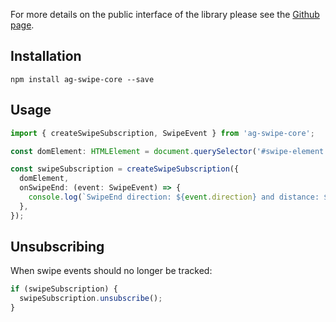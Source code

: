 For more details on the public interface of the library please see the [Github page](https://github.com/aGoncharuks/ag-swipe).

## Installation

```
npm install ag-swipe-core --save
```

## Usage

```typescript
import { createSwipeSubscription, SwipeEvent } from 'ag-swipe-core';

const domElement: HTMLElement = document.querySelector('#swipe-element');

const swipeSubscription = createSwipeSubscription({
  domElement,
  onSwipeEnd: (event: SwipeEvent) => {
    console.log(`SwipeEnd direction: ${event.direction} and distance: ${event.distance}`);
  },
});
```

## Unsubscribing 
When swipe events should no longer be tracked:

```typescript
if (swipeSubscription) {
  swipeSubscription.unsubscribe();
}
```
